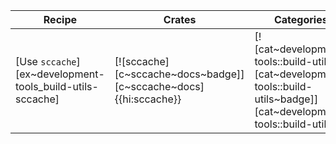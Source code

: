 | Recipe | Crates | Categories |
|--------|--------|------------|
| [Use `sccache`][ex~development-tools_build-utils-sccache] | [![sccache][c~sccache~docs~badge]][c~sccache~docs]{{hi:sccache}} | [![cat~development-tools::build-utils][cat~development-tools::build-utils~badge]][cat~development-tools::build-utils] |
